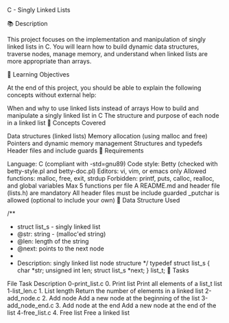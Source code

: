 C - Singly Linked Lists

📚 Description

This project focuses on the implementation and manipulation of singly linked lists in C. You will learn how to build dynamic data structures, traverse nodes, manage memory, and understand when linked lists are more appropriate than arrays.

🎯 Learning Objectives

At the end of this project, you should be able to explain the following concepts without external help:

When and why to use linked lists instead of arrays
How to build and manipulate a singly linked list in C
The structure and purpose of each node in a linked list
🧠 Concepts Covered

Data structures (linked lists)
Memory allocation (using malloc and free)
Pointers and dynamic memory management
Structures and typedefs
Header files and include guards
📝 Requirements

Language: C (compliant with -std=gnu89)
Code style: Betty (checked with betty-style.pl and betty-doc.pl)
Editors: vi, vim, or emacs only
Allowed functions: malloc, free, exit, strdup
Forbidden: printf, puts, calloc, realloc, and global variables
Max 5 functions per file
A README.md and header file (lists.h) are mandatory
All header files must be include guarded
\_putchar is allowed (optional to include your own)
📁 Data Structure Used

/\*\*

- struct list_s - singly linked list
- @str: string - (malloc'ed string)
- @len: length of the string
- @next: points to the next node
-
- Description: singly linked list node structure
  */
  typedef struct list_s
  {
  char *str;
  unsigned int len;
  struct list_s \*next;
  } list_t;
  📌 Tasks

File Task Description
0-print_list.c 0. Print list Print all elements of a list_t list
1-list_len.c 1. List length Return the number of elements in a linked list
2-add_node.c 2. Add node Add a new node at the beginning of the list
3-add_node_end.c 3. Add node at the end Add a new node at the end of the list
4-free_list.c 4. Free list Free a linked list
